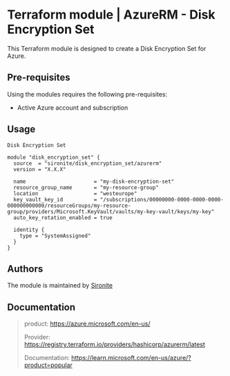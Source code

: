 # Terraform module | AzureRM - Disk Encryption Set

This Terraform module is designed to create a Disk Encryption Set for Azure.

## Pre-requisites

Using the modules requires the following pre-requisites:
 * Active Azure account and subscription 

## Usage

`Disk Encryption Set`

```hcl
module "disk_encryption_set" {
  source  = "sironite/disk_encryption_set/azurerm"
  version = "X.X.X"

  name                      = "my-disk-encryption-set"
  resource_group_name       = "my-resource-group"
  location                  = "westeurope"
  key_vault_key_id          = "/subscriptions/00000000-0000-0000-0000-000000000000/resourceGroups/my-resource-group/providers/Microsoft.KeyVault/vaults/my-key-vault/keys/my-key"
  auto_key_rotation_enabled = true

  identity {
    type = "SystemAssigned"
  }
}

```

## Authors

The module is maintained by [Sironite](https://github.com/sironite)

## Documentation

> product: https://azure.microsoft.com/en-us/
> 
> Provider: https://registry.terraform.io/providers/hashicorp/azurerm/latest
> 
> Documentation: https://learn.microsoft.com/en-us/azure/?product=popular
